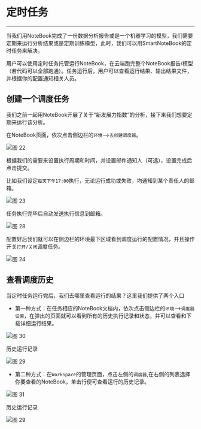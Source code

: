 # 定时任务
---
当我们用NoteBook完成了一份数据分析报告或是一个机器学习的模型，我们需要定期来运行分析结果或是定期训练模型，此时，我们可以用SmartNoteBook的定时任务来解决。

用户可以使用定时任务托管运行NoteBook，在云端跑完整个NoteBook报告/模型（若代码可以全部跑通）。任务运行后，用户可以查看运行结果、输出结果文件，并根据你的配置通知相关人员。

## 创建一个调度任务

我们之前一起用NoteBook开展了关于“新发展力指数”的分析，接下来我们想要定期来运行该分析。

在NoteBook页面，依次点击侧边栏的`环境`-->`去创建调度器`。

![图 22](../images/schedule1.png)  

根据我们的需要来设置执行周期和时间，并设置邮件通知人（可选），设置完成后点击提交。

比如我们设定`每天下午17:00`执行，无论运行成功或失败，均通知到某个责任人的邮箱。

![图 23](../images/setschedule.png)  
 
任务执行完毕后自动发送执行信息到邮箱。

![图 28](../images/emailsuccce.png)  


配置好后我们就可以在侧边栏的环境最下区域看到调度运行的配置情况，并且操作开关`打开/关闭`调度任务。

![图 24](../images/%E6%9F%A5%E7%9C%8B%E8%B0%83%E5%BA%A6%E8%BF%90%E8%A1%8C.png)  

## 查看调度历史

当定时任务运行完后，我们去哪里查看运行的结果？这里我们提供了两个入口

* 第一种方式：在任务相应的NoteBook文档内，依次点击侧边栏的`环境`-->`调度器设置`，在弹出的页面就可以看到所有的历史执行记录和状态，并可以查看和下载详细运行结果。

![图 30](../images/%E8%B0%83%E5%BA%A6%E5%99%A8%E5%8E%86%E5%8F%B2%E8%AE%B0%E5%BD%95.png)  

历史运行记录

![图 29](../images/scheresult.png)  

* 第二种方式：在`WorkSpace`的管理页面，点击左侧的`调度器`,在右侧的列表选择你要查看的NoteBook，单击行便可查看运行的历史记录。

![图 31](../images/schework.png)  

历史运行记录

![图 29](../images/scheresult.png)  